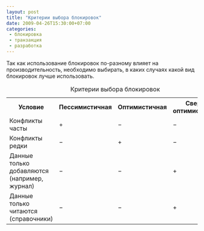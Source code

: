 ```yaml
---
layout: post
title: "Критерии выбора блокировок"
date: 2009-04-26T15:30:00+07:00
categories:
 - блокировка
 - транзакция
 - разработка
---
```


<div class='post'>
Так как использование блокировок по-разному влияет на производительность, необходимо выбирать, в каких случаях какой вид блокировок лучше использовать.

<style type="text/css">.nobr br { display: none }</style>
<div class="nobr">
<table>

<tbody><tr>
<th>Условие</th>
<th>Пессимистичная</th>
<th>Оптимистичная</th>
<th>Сверх-оптимистичная</th>
</tr>
<tr>
<td>Конфликты часты
</td>
<td>+
</td>
<td>−
</td>
<td>−
</td>
</tr>
<tr>
<td>Конфликты редки
</td>
<td>−
</td>
<td>+
</td>
<td>−
</td>
</tr>
<tr>
<td>Данные только добавляются (например, журнал)
</td>
<td>−
</td>
<td>−
</td>
<td>+
</td>
</tr>
<tr>
<td>Данные только читаются (справочники)</td>
<td>−</td>
<td>−</td>
<td>+</td>
</tr></tbody>
<caption>Критерии выбора блокировок</caption>
</table>
</div></div>
